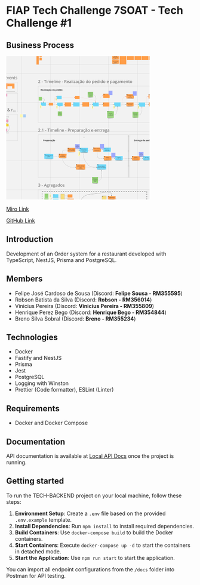 
# FIAP Tech Challenge 7SOAT - Tech Challenge #1

## Business Process

![Thumbnail of Business Process achieved through Event Storming in Miro](thumbnail.png)

[Miro Link](https://miro.com/app/board/uXjVKVo2egw=/)

[GitHub Link](https://github.com/TechChallenge-BFHRV/tech-backend)

## Introduction

Development of an Order system for a restaurant developed with TypeScript, NestJS, Prisma and PostgreSQL.

## Members

- Felipe José Cardoso de Sousa (Discord: **Felipe Sousa - RM355595**)
- Robson Batista da Silva (Discord: **Robson - RM356014**)
- Vinicius Pereira (Discord: **Vinicius Pereira - RM355809**)
- Henrique Perez Bego (Discord: **Henrique Bego - RM354844**)
- Breno Silva Sobral (Discord: **Breno - RM355234**)

## Technologies

- Docker
- Fastify and NestJS
- Prisma
- Jest
- PostgreSQL
- Logging with Winston
- Prettier (Code formatter), ESLint (Linter)

## Requirements

- Docker and Docker Compose

## Documentation

API documentation is available at [Local API Docs](http://localhost:3000/docs) once the project is running.

## Getting started

To run the TECH-BACKEND project on your local machine, follow these steps:

1. **Environment Setup**: Create a `.env` file based on the provided `.env.example` template.
2. **Install Dependencies**: Run `npm install` to install required dependencies.
3. **Build Containers**: Use `docker-compose build` to build the Docker containers.
4. **Start Containers**: Execute `docker-compose up -d` to start the containers in detached mode.
6. **Start the Application**: Use `npm run start` to start the application.

You can import all endpoint configurations from the `/docs` folder into Postman for API testing.


